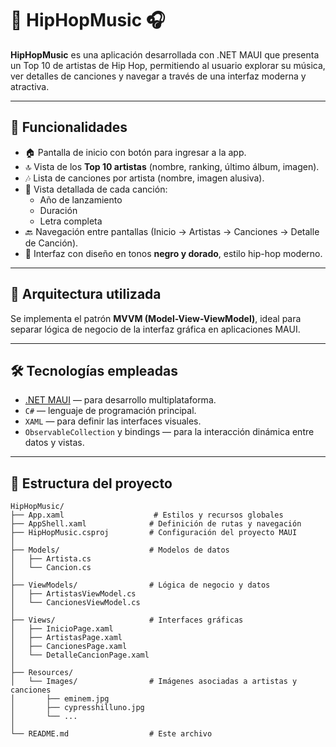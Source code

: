 # 🎤 HipHopMusic 🎧

**HipHopMusic** es una aplicación desarrollada con .NET MAUI que presenta un Top 10 de artistas de Hip Hop, permitiendo al usuario explorar su música, ver detalles de canciones y navegar a través de una interfaz moderna y atractiva.

---

## 📱 Funcionalidades

- 🏠 Pantalla de inicio con botón para ingresar a la app.
- 🔝 Vista de los **Top 10 artistas** (nombre, ranking, último álbum, imagen).
- 🎶 Lista de canciones por artista (nombre, imagen alusiva).
- 📝 Vista detallada de cada canción:
  - Año de lanzamiento
  - Duración
  - Letra completa
- 🔙 Navegación entre pantallas (Inicio → Artistas → Canciones → Detalle de Canción).
- 🎨 Interfaz con diseño en tonos **negro y dorado**, estilo hip-hop moderno.

---

## 🧠 Arquitectura utilizada

Se implementa el patrón **MVVM (Model-View-ViewModel)**, ideal para separar lógica de negocio de la interfaz gráfica en aplicaciones MAUI.

---

## 🛠️ Tecnologías empleadas

- [.NET MAUI](https://learn.microsoft.com/dotnet/maui/) — para desarrollo multiplataforma.
- `C#` — lenguaje de programación principal.
- `XAML` — para definir las interfaces visuales.
- `ObservableCollection` y bindings — para la interacción dinámica entre datos y vistas.

---

## 📂 Estructura del proyecto

```plaintext
HipHopMusic/
├── App.xaml                    # Estilos y recursos globales
├── AppShell.xaml              # Definición de rutas y navegación
├── HipHopMusic.csproj         # Configuración del proyecto MAUI
│
├── Models/                    # Modelos de datos
│   ├── Artista.cs
│   └── Cancion.cs
│
├── ViewModels/                # Lógica de negocio y datos
│   ├── ArtistasViewModel.cs
│   └── CancionesViewModel.cs
│
├── Views/                     # Interfaces gráficas
│   ├── InicioPage.xaml
│   ├── ArtistasPage.xaml
│   ├── CancionesPage.xaml
│   └── DetalleCancionPage.xaml
│
├── Resources/
│   └── Images/                # Imágenes asociadas a artistas y canciones
│       ├── eminem.jpg
│       ├── cypresshilluno.jpg
│       └── ...
│
└── README.md                  # Este archivo
